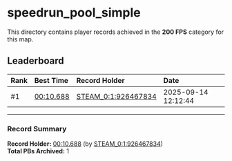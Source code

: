 # speedrun_pool_simple

This directory contains player records achieved in the **200 FPS** category for this map.

## Leaderboard

| Rank | Best Time | Record Holder | Date                |
| :--- | :-------- | :------------ | :------------------ |
| #1   | [00:10.688](./00010688_STEAM_0_1_926467834_20250914-121244.zip) | [STEAM_0:1:926467834](https://speedrun16.com/profile/STEAM_0:1:926467834)   | 2025-09-14 12:12:44 |

---

### Record Summary
**Record Holder:** [00:10.688](./00010688_STEAM_0_1_926467834_20250914-121244.zip) (by [STEAM_0:1:926467834](https://speedrun16.com/profile/STEAM_0:1:926467834))  
**Total PBs Archived:** 1